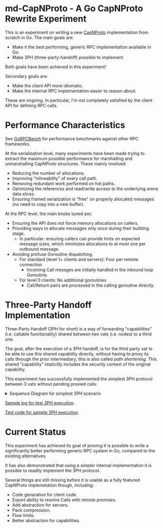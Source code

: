 # md-CapNProto - A Go CapNProto Rewrite Experiment

This is an experiment on writing a new [CapNProto](https://capnproto.org) implementation from scratch in Go. The main goals are:

- Make it the best performing, generic RPC implementation available in Go.
- Make 3PH (three-party-handoff) possible to implement.

Both goals have been achieved in this experiment!

Secondary goals are:

- Make the client API more idiomatic.
- Make the internal RPC implementation easier to reason about.

These are ongoing. In particular, I'm not completely satisfied by the client API for defining RPC calls.


# Performance Characteristics

See [GoRPCBench](https://github.com/matheusd/gorpcbench) for performance benchmarks against other RPC frameworks.

At the serialization level, many experiments have been made trying to extract the maximum possible performance for marshalling and unmarshalling CapNProto structures. These mainly involved:

- Reducing the number of allocations.
- Improving "inlineability" of every call path.
- Removing redundant work performed on hot paths.
- Optimizing the references and read/write access to the underlying arena data slices.
- Ensuring framed serialization is "free" on properly allocated messages (no need to copy into a new buffer).

At the RPC level, the main knobs tuned are:

- Ensuring the API does not force memory allocations on callers.
- Providing ways to allocate messages only once during their building stage.
  - In particular: ensuring callers can provide hints on expected message sizes, which minimizes allocations to at most one per outbound message.
- Avoiding profuse Goroutine dispatching.
  - For standard (level 1+ clients and servers): Four per remote connection
    - Incoming Call messges are initially handled in the inbound loop Goroutine.
  - For level 0 clients: No additional goroutines
    - Call/Return pairs are processed in the calling goroutine directly.

# Three-Party Handoff Implementation

Three-Party Handoff (3PH for short) is a way of forwarding "capabilities" (i.e. callable functionality) shared between two vats (i.e. nodes) to a third one.

The goal, after the execution of a 3PH handoff, is for the third party vat to be able to use this shared capability directly, without having to proxy its calls through the prior intermediary; this is also called _path shortening_. This shared "capability" implicitly includes the security context of the original capability.

This experiment has successfully implemented the simplest 3PH protocol between 3 vats without pending proxied calls:

<details>
<summary>Sequence Diagram for simplest 3PH scenario</summary>

This is the simplest 3PH scenario where a capability from Carol initially held by Bob is shared to Alice, so that Alice can make a direct call.

## The Scenario

*   **Vat A (Alice/Client):** Our client. She wants to get a capability and immediately use it.
*   **Vat B (Bob/Intermediary):** A service that acts as a factory or broker. It doesn't host the final capability itself.
*   **Vat C (Carol/Server):** The service that actually owns and hosts the final resource.

Interface definitions:

```capnp
interface BobAPI { // Returned as Bob's Bootstrap()
    foo @1 () -> (capBla :CapBla);
}
interface CapBla {
    creek @1 (creekArg :Text) -> (creekResult :Text);
}
```

## Diagram

```mermaid
sequenceDiagram
    participant Vat_A as Vat A<br/> (Alice/Client)
    participant Vat_B as Vat B<br/> (Bob/Broker)
    participant Vat_C as Vat C<br/> (Carol/Server)

    Note over Vat_A, Vat_B: Assumption: Alice has completed <br/>Bootstrap with Bob.
    Note over Vat_B, Vat_C: Assumption: Bob has a capability (called <br/>CapBla) exported by C on ID 3303.



    Note over Vat_A, Vat_C: Phase 1: Alice asks for capability CapBla (delivered via foo()) from Bob.
 
    Vat_A->>Vat_B: call{qId:1001, foo(), target:bootstrapCap}
    Note right of Vat_A: Alice calls method foo() on bootrapCap.

    Vat_B->>Vat_A: return{aId:1001, <br/>results:{cap: senderPromise{eId:3001}}}
    Note left of Vat_B: Bob will take a while to determine this result, <br/>so it returns a promise (export id 3001).




    Note over Vat_A, Vat_C: Phase 2: After processing, Bob realizes the result<br/> of foo() is capBla on Carol, as previously exported<br/> to Bob on id 3303 and initiates the handoff.

    Vat_B->>Vat_C: provide{qId:1101, target:{importedCap:3303}, <br/>recipient:{vat:Vat_A, nonce:0xFAF0}}
    Note right of Vat_B: Bob signals Carol to prepare to <br/> provide capability capBla (that <br/>Bob knows as id 3303) to Alice.


    Vat_B->>Vat_A: resolve{promiseId:3001, <br/>cap:{thirdPartyHosted:{id:{vat:Vat_C, nonce:0xFAF0}, <br/>vineId:2105}}
    Note left of Vat_B: Bob resolves the prior promise <br/>(3001, the foo() call) instructing Alice<br/> to contact Carol.


    Note over Vat_A, Vat_C: Phase 3: Alice contacts Carol directly to <br/>complete the handoff.

    Vat_A->>Vat_C: accept{qId:1520, embargo:true, provisionId:{vat:Vat_B,nonce:0xFAF0}}
    Note right of Vat_A: Alice signals Carol that it is accepting <br/> the capability (capBla) from Bob
    
    Note left of Vat_C: Carol does *not* return anything yet,<br/> because this pipeline is embargoed.

    Vat_A->>Vat_B: disembargo{target:importedCap:3001,<br/> context.accept}    
    Note right of Vat_A: After sending the accept, Alice has <br/> path-shortened future calls to Carol.<br/> Alice informs Bob they should finish <br/> forwarding all messages (the last<br/> of which will be this disembargo) <br/> on the promised result.


    Vat_B->>Vat_C: disembargo{target:{importedCap:3303}, <br>context{provide:1101}}
    Note right of Vat_B: Bob forwards the Disembargo of capBla.    


    Vat_C->>Vat_B: return{aId: 1101}    
    Note left of Vat_C: Return corresponding to the Provide<br/> message, which lets Bob know that<br/> Alice has picked up the capBla capability.<br/><br/>Note: This could be sent any time after the <br/>Accept is received.

    Vat_C->>Vat_A: return(aId: 1520, results: {content: capBla, eId: 3501})

    Note left of Vat_C: This is the Return that corresponds <br/>to the Accept call (i.e. the original<br/> 3303 on Bob, capBla on Carol, foo() <br/> on Alice).<br/><br/>Note: this could've been sent<br/>any time after the corresponding<br/> Accept is received.


    Note over Vat_A, Vat_C: Phase 4: Path-shortened call on Alice.

    Vat_A->>Vat_C: call{qId:1521, target:{importedCap:3501, creek()}}
    Note right of Vat_A: Alice calls creek() on the <br/>results of the Return message for<br/> capBla.

    Vat_C->>Vat_A: return(aId: 1521)
    Note left of Vat_C: Carol processes and returns the results<br/> of the creek() call.
    


    Note over Vat_A, Vat_C: Elided Finish/Release cleanup
    
```

</details>


[Sample log for test 3PH execution](https://matheusd.github.io/mdcapnp/3ph-test.log.html).

[Test code for sample 3PH execution](https://github.com/matheusd/mdcapnp/blob/master/capnprpc/vat_3ph_test.go#L194).



# Current Status

This experiment has achieved its goal of proving it is possible to write a significantly better performing generic RPC system in Go, compared to the existing alternatives.

It has also demonstrated that using a simpler internal implementation it is possible to readily implement the 3PH protocol.

Several things are still missing before it is usable as a fully featured CapNProto implemetation though, including:

- Code genaration for client code.
- Export ability to resolve Calls with remote promises.
- Add abstraction for servers.
- Pack compression.
- Flow limits.
- Better abstraction for capabilities.


